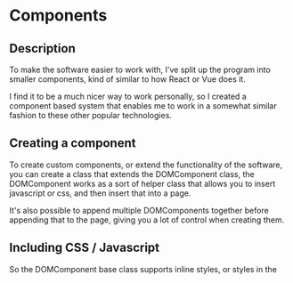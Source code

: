 # Components

## Description

To make the software easier to work with, I've split up the program into smaller components, kind of similar to how React or Vue does it.

I find it to be a much nicer way to work personally, so I created a component based system that enables me to work in a somewhat similar fashion to these other popular technologies.



## Creating a component

To create custom components, or extend the functionality of the software, you can create a class that extends the DOMComponent class, the DOMComponent works as a sort of helper class that allows you to insert javascript or css, and then insert that into a page.

It's also possible to append multiple DOMComponents together before appending that to the page, giving you a lot of control when creating them.



## Including CSS / Javascript

So the DOMComponent base class supports inline styles, or styles in the <style> tag. Scripts however only go in a <script> tag at the bottom of them html body.



There's an interface to help you create css code, simply called CSS, and it allows you to create a javascript object that you then insert into the component. For example:

```javascript
const css: CSS = {
    'comp-id': {
        display: 'flex',
        flex-direction: column,
    }
};

const component = new DOMComponent('div');
component.addGlobalStyles(css);
```

Now when can add the component to the page you're creating, like here:

```js
// pageInfo is a object with the hierarchical structure of your srcDir
const page = new Page(pageInfo);
page.appendChild(component);
```

Now when you decide to call **page.serialize()** your component will be rendered inside the page!
